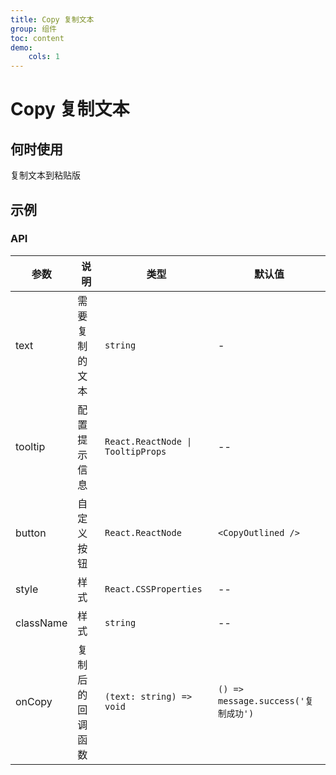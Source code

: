 ```yaml
---
title: Copy 复制文本
group: 组件
toc: content
demo:
    cols: 1
---
```


# Copy 复制文本

## 何时使用

复制文本到粘贴版

## 示例

<code src='./demos/basic.tsx' title="点击按钮，进行复制"></code>
<code src='./demos/custom.tsx' title="自定义按钮" description='通过hideTooltip属性，可以隐藏默认的提示'></code>

### API

| 参数      | 说明             | 类型                              | 默认值                              |
| --------- | ---------------- | --------------------------------- | ----------------------------------- |
| text      | 需要复制的文本   | `string`                          | -                                   |
| tooltip   | 配置提示信息     | `React.ReactNode \| TooltipProps` | --                                  |
| button    | 自定义按钮       | `React.ReactNode`                 | `<CopyOutlined />`                  |
| style     | 样式             | `React.CSSProperties`             | --                                  |
| className | 样式             | `string`                          | --                                  |
| onCopy    | 复制后的回调函数 | `(text: string) => void`          | `() => message.success('复制成功')` |
